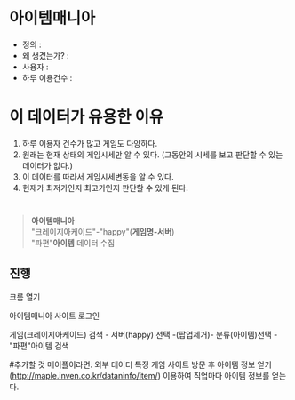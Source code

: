 # 아이템매니아

- 정의 : 
- 왜 생겼는가? : 
- 사용자 :
- 하루 이용건수 :


# 이 데이터가 유용한 이유
1. 하루 이용자 건수가 많고 게임도 다양하다.
2. 원래는 현재 상태의 게임시세만 알 수 있다. (그동안의 시세를 보고 판단할 수 있는 데이터가 없다.)
3. 이 데이터를 따라서 게임시세변동을 알 수 있다.
4. 현재가 최저가인지 최고가인지 판단할 수 있게 된다.
# 







> **아이템매니아**<br>"크레이지아케이드"-"happy"(**게임명-서버**)<br> "파편"**아이템** 데이터 수집

## 진행
크롬 열기

아이템매니아 사이트 로그인

게임(크레이지아케이드) 검색 - 서버(happy) 선택 -(팝업제거)- 분류(아이템)선택 - "파편"아이템 검색











#추가할 것
메이플이라면.
외부 데이터 특정 게임 사이트 방문 후 아이템 정보 얻기 (http://maple.inven.co.kr/dataninfo/item/) 이용하여 직업마다 아이템 정보를 얻는다.
 
